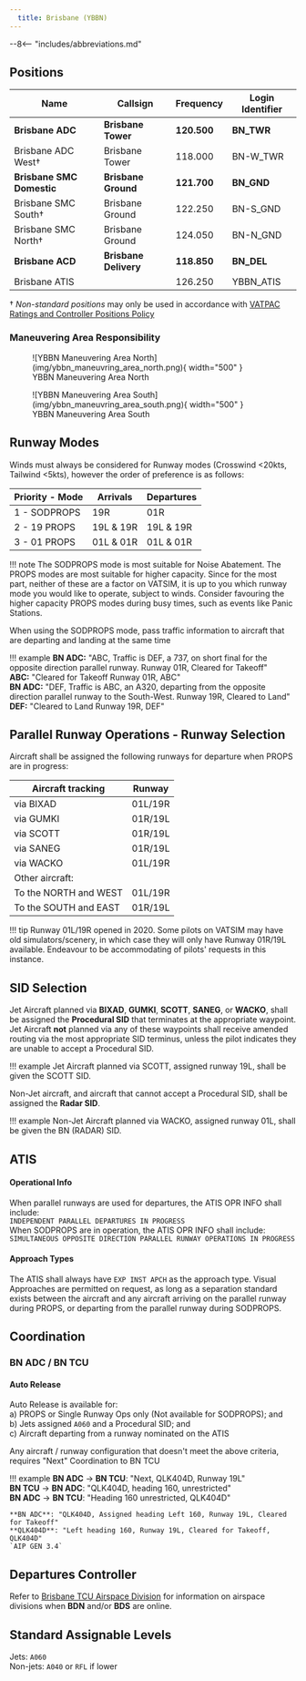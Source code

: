 ```yaml
---
  title: Brisbane (YBBN)
---
```


--8<-- "includes/abbreviations.md"

## Positions

| Name               | Callsign       | Frequency        | Login Identifier                         |
| ------------------ | -------------- | ---------------- | ---------------------------------------- |
| **Brisbane ADC**    | **Brisbane Tower**   | **120.500**          | **BN_TWR**                                   |
| Brisbane ADC West†   | Brisbane Tower   | 118.000          | BN-W_TWR                                 |
| **Brisbane SMC Domestic**    | **Brisbane Ground**  | **121.700**          | **BN_GND**                                   |
| Brisbane SMC South†   | Brisbane Ground  | 122.250          | BN-S_GND                                 |
| Brisbane SMC North†   | Brisbane Ground  | 124.050          | BN-N_GND                                 |
| **Brisbane ACD**         | **Brisbane Delivery**| **118.850**          | **BN_DEL**                                   |
| Brisbane ATIS        |                | 126.250          | YBBN_ATIS                                |

† *Non-standard positions* may only be used in accordance with [VATPAC Ratings and Controller Positions Policy](https://vatpac.org/publications/policies)

### Maneuvering Area Responsibility

<figure markdown>
![YBBN Maneuvering Area North](img/ybbn_maneuvring_area_north.png){ width="500" }
  <figcaption>YBBN Maneuvering Area North</figcaption>
</figure>

<figure markdown>
![YBBN Maneuvering Area South](img/ybbn_maneuvring_area_south.png){ width="500" }
  <figcaption>YBBN Maneuvering Area South</figcaption>
</figure>

## Runway Modes
Winds must always be considered for Runway modes (Crosswind <20kts, Tailwind <5kts), however the order of preference is as follows:

| Priority - Mode | Arrivals  | Departures |
| ----------------| --------- | ---------- |
| 1 - SODPROPS    | 19R       | 01R        |
| 2 - 19 PROPS    | 19L & 19R | 19L & 19R  |
| 3 - 01 PROPS    | 01L & 01R | 01L & 01R  |

!!! note
    The SODPROPS mode is most suitable for Noise Abatement. The PROPS modes are most suitable for higher capacity. Since for the most part, neither of these are a factor on VATSIM, it is up to you which runway mode you would like to operate, subject to winds. Consider favouring the higher capacity PROPS modes during busy times, such as events like Panic Stations.

When using the SODPROPS mode, pass traffic information to aircraft that are departing and landing at the same time

!!! example
    **BN ADC:** "ABC, Traffic is DEF, a 737, on short final for the opposite direction parallel runway. Runway 01R, Cleared for Takeoff"  
    **ABC:** "Cleared for Takeoff Runway 01R, ABC"  
    **BN ADC:** "DEF, Traffic is ABC, an A320, departing from the opposite direction parallel runway to the South-West. Runway 19R, Cleared to Land"  
    **DEF:** "Cleared to Land Runway 19R, DEF"  

## Parallel Runway Operations - Runway Selection
Aircraft shall be assigned the following runways for departure when PROPS are in progress:

| Aircraft tracking | Runway  |
| ----------------| --------- |
| via BIXAD   | 01L/19R     |
| via GUMKI | 01R/19L |
| via SCOTT | 01R/19L |
| via SANEG | 01R/19L |
| via WACKO | 01L/19R |
| Other aircraft: |
| To the NORTH and WEST | 01L/19R |
| To the SOUTH and EAST | 01R/19L |

!!! tip
    Runway 01L/19R opened in 2020. Some pilots on VATSIM may have old simulators/scenery, in which case they will only have Runway 01R/19L available. Endeavour to be accommodating of pilots' requests in this instance.

## SID Selection

Jet Aircraft planned via **BIXAD**, **GUMKI**, **SCOTT**, **SANEG**, or **WACKO**, shall be assigned the **Procedural SID** that terminates at the appropriate waypoint. Jet Aircraft **not** planned via any of these waypoints shall receive amended routing via the most appropriate SID terminus, unless the pilot indicates they are unable to accept a Procedural SID.

!!! example
    Jet Aircraft planned via SCOTT, assigned runway 19L, shall be given the SCOTT SID.

Non-Jet aircraft, and aircraft that cannot accept a Procedural SID, shall be assigned the **Radar SID**.

!!! example
    Non-Jet Aircraft planned via WACKO, assigned runway 01L, shall be given the BN (RADAR) SID.

## ATIS
#### Operational Info

When parallel runways are used for departures, the ATIS OPR INFO shall include:  
`INDEPENDENT PARALLEL DEPARTURES IN PROGRESS`  
When SODPROPS are in operation, the ATIS OPR INFO shall include:  
`SIMULTANEOUS OPPOSITE DIRECTION PARALLEL RUNWAY OPERATIONS IN PROGRESS`
#### Approach Types
The ATIS shall always have `EXP INST APCH` as the approach type. Visual Approaches are permitted on request, as long as a separation standard exists between the aircraft and any aircraft arriving on the parallel runway during PROPS, or departing from the parallel runway during SODPROPS.

## Coordination
### BN ADC / BN TCU
#### Auto Release

Auto Release is available for:  
a) PROPS or Single Runway Ops only (Not available for SODPROPS); and  
b) Jets assigned `A060` and a Procedural SID; and  
c) Aircraft departing from a runway nominated on the ATIS

Any aircraft / runway configuration that doesn't meet the above criteria, requires "Next" Coordination to BN TCU

!!! example
    <span class="hotline">**BN ADC** -> **BN TCU**</span>: "Next, QLK404D, Runway 19L"  
    <span class="hotline">**BN TCU** -> **BN ADC**</span>: "QLK404D, heading 160, unrestricted"  
    <span class="hotline">**BN ADC** -> **BN TCU**</span>: "Heading 160 unrestricted, QLK404D"   

    **BN ADC**: "QLK404D, Assigned heading Left 160, Runway 19L, Cleared for Takeoff"  
    **QLK404D**: "Left heading 160, Runway 19L, Cleared for Takeoff, QLK404D"  
    `AIP GEN 3.4`


## Departures Controller

Refer to [Brisbane TCU Airspace Division](../../terminal/brisbane/#airspace-division) for information on airspace divisions when **BDN** and/or **BDS** are online.

## Standard Assignable Levels

Jets: `A060`  
Non-jets: `A040` or `RFL` if lower
